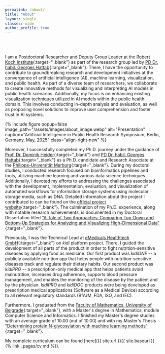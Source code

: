 ```yaml
---
permalink: /about/
title: "About"
layout: single
classes: wide
author_profile: true
---
```


<br>
<br>

I am a Postdoctoral Researcher and Deputy Group Leader at the [Robert Koch Institute](https://www.rki.de/EN/Home/homepage_node.html){:target="_blank"} as part of the research group led by [PD Dr. habil. Georges Hattab](https://visualization.group/hattab/){:target="_blank"}. There, I have the opportunity to contribute to groundbreaking research and development initiatives at the convergence of artificial intelligence (AI), machine learning, visualization, and public health. As part of a diverse team of researchers, we collaborate to create innovative methods for visualizing and interpreting AI models in public health scenarios. Additionally, my focus is on enhancing existing visualization techniques utilized in AI models within the public health domain. This involves conducting in-depth analysis and evaluation, as well as proposing novel solutions to improve user comprehension and foster trust in AI systems.


{% include figure popup=false image_path="/assets/images/about_image.webp" alt="Presentation" caption="Artificial Intelligence in Public Health Research Symposium, Berlin, Germany. May, 2025" class="align-right-new" %}

Moreover, I successfully completed my Ph.D. journey under the guidance of [Prof. Dr. Dominik Heider](http://heiderlab.de/?page_id=146){:target="_blank"} and [PD Dr. habil. Georges Hattab](https://visualization.group/hattab/){:target="_blank"} as a Ph.D. candidate and Research Associate at the [Philipps-Universität Marburg](https://www.uni-marburg.de/en){:target="_blank"}. During my doctoral studies, I conducted research focused on bioinformatics pipelines and tools, utilizing machine learning and various data science techniques. Additionally, I devoted my efforts to addressing the challenges associated with the development, implementation, evaluation, and visualization of automated workflows for information storage systems using molecular storage media, such as DNA. Detailed information about the project I contributed to can be found on the [official project website](https://mosla.mathematik.uni-marburg.de/gb/){:target="_blank"}. The culmination of my Ph.D. experience, along with notable research achievements, is documented in my Doctoral Dissertation titled ["A Tale of Two Approaches: Comparing Top-Down and Bottom-Up Strategies for Analyzing and Visualizing High-Dimensional Data"](https://doi.org/10.17192/z2023.0533){:target="_blank"}.

Previously, I was the Technical Lead at [eMedicals Healthtech GmbH](https://emedicals.de/){:target="_blank"} on _kidi_ platform project. There, I guided the development of all parts of the product in order to fight nutrition-sensitive diseases by applying food as medicine. Our first product was _kidiONE_ -- a publicly available nutrition app that helps people with nutrition-sensitive diseases track and regulate their dietary habits. Our second product was _kidiPRO_ -- a prescription-only medical app that helps patients avoid malnutrition, increases drug adherence, supports blood pressure management, and enables the monitoring of the disease by the patient and by the physician. _kidiPRO_ and _kidiDOC_ products were being developed as prescription medical applications (Software as a Medical Device) according to all relevant regulatory standards (BfArM, FDA, ISO, and IEC).

Furthermore, I graduated from the [Faculty of Mathematics, University of Belgrade](http://www.matf.bg.ac.rs/eng/){:target="_blank"}, with a Master's degree in Mathematics, module Computer Science and Informatics. I finished my Master's degree studies with an average grade of 10.00 (out of 10.00) and with my Master's Thesis ["Determining protein N-glycosylation with machine learning methods"](http://elibrary.matf.bg.ac.rs/handle/123456789/5013?show=full){:target="_blank"}.


My complete curriculum can be found [here]({{ site.url }}{{ site.baseurl }}{% link _pages/cv.md %}).

